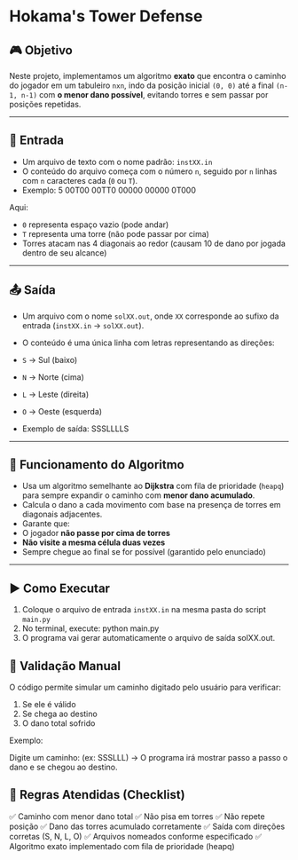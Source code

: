 # Hokama's Tower Defense 

## 🎮 Objetivo

Neste projeto, implementamos um algoritmo **exato** que encontra o caminho do jogador em um tabuleiro `nxn`, indo da posição inicial `(0, 0)` até a final `(n-1, n-1)` com **o menor dano possível**, evitando torres e sem passar por posições repetidas.

---

## 📁 Entrada

- Um arquivo de texto com o nome padrão: `instXX.in`
- O conteúdo do arquivo começa com o número `n`, seguido por `n` linhas com `n` caracteres cada (`0` ou `T`).
- Exemplo:
5
00T00
00TT0
00000
00000
0T000

Aqui:
- `0` representa espaço vazio (pode andar)
- `T` representa uma torre (não pode passar por cima)
- Torres atacam nas 4 diagonais ao redor (causam 10 de dano por jogada dentro de seu alcance)

---

## 📤 Saída

- Um arquivo com o nome `solXX.out`, onde `XX` corresponde ao sufixo da entrada (`instXX.in` → `solXX.out`).
- O conteúdo é uma única linha com letras representando as direções:
- `S` → Sul (baixo)  
- `N` → Norte (cima)  
- `L` → Leste (direita)  
- `O` → Oeste (esquerda)

- Exemplo de saída:
SSSLLLLS

---

## 🧠 Funcionamento do Algoritmo

- Usa um algoritmo semelhante ao **Dijkstra** com fila de prioridade (`heapq`) para sempre expandir o caminho com **menor dano acumulado**.
- Calcula o dano a cada movimento com base na presença de torres em diagonais adjacentes.
- Garante que:
- O jogador **não passe por cima de torres**
- **Não visite a mesma célula duas vezes**
- Sempre chegue ao final se for possível (garantido pelo enunciado)

---

## ▶️ Como Executar

1. Coloque o arquivo de entrada `instXX.in` na mesma pasta do script `main.py`
2. No terminal, execute: python main.py
3. O programa vai gerar automaticamente o arquivo de saída solXX.out.

## 🧪 Validação Manual

O código permite simular um caminho digitado pelo usuário para verificar:
1. Se ele é válido
2. Se chega ao destino
3. O dano total sofrido

Exemplo:

Digite um caminho: (ex: SSSLLL)
→ O programa irá mostrar passo a passo o dano e se chegou ao destino.

## 📌 Regras Atendidas (Checklist)
 
 ✅ Caminho com menor dano total
 ✅ Não pisa em torres
 ✅ Não repete posição
 ✅ Dano das torres acumulado corretamente
 ✅ Saída com direções corretas (S, N, L, O)
 ✅ Arquivos nomeados conforme especificado
 ✅ Algoritmo exato implementado com fila de prioridade (heapq)
